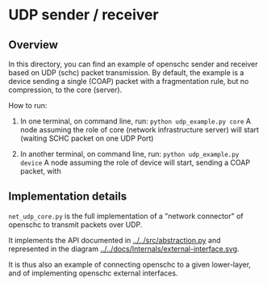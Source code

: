 # UDP sender / receiver

## Overview

In this directory, you can find an example of openschc sender and receiver based on UDP (schc) packet transmission.
By default, the example is a device sending a single (COAP) packet with a fragmentation rule, but no compression, to
the core (server).

How to run:
1) In one terminal, on command line, run: `python udp_example.py core` 
  A node assuming the role of core (network infrastructure server) will start (waiting SCHC packet on one UDP Port)
  
2) In another terminal, on command line, run: `python udp_example.py device`
  A node assuming the role of device will start, sending a COAP packet, with

## Implementation details

`net_udp_core.py` is the full implementation of a "network connector" of openschc to transmit packets over UDP.

It implements the API documented in [../../src/abstraction.py](src/abstraction.py) and represented in the
diagram [../../docs/Internals/external-interface.svg](../../docs/Internals/external-interface.svg).

It is thus also an example of connecting openschc to a given lower-layer, and of implementing openschc external
interfaces.
